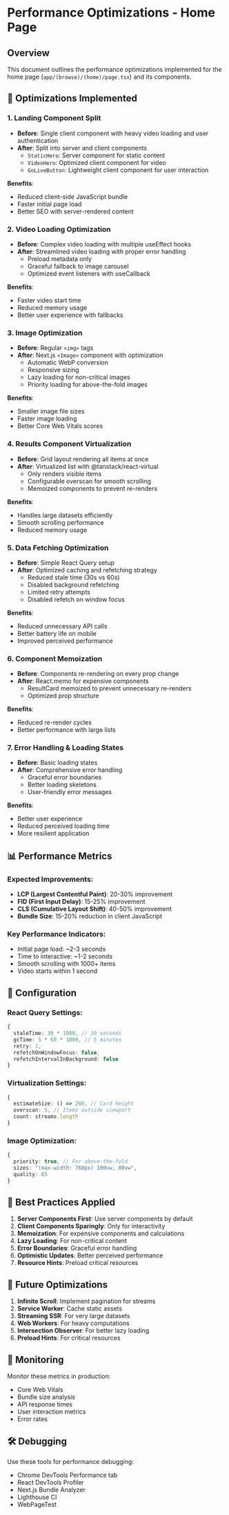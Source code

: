 # Performance Optimizations - Home Page

## Overview
This document outlines the performance optimizations implemented for the home page (`app/(browse)/(home)/page.tsx`) and its components.

## 🚀 Optimizations Implemented

### 1. **Landing Component Split**
- **Before**: Single client component with heavy video loading and user authentication
- **After**: Split into server and client components
  - `StaticHero`: Server component for static content
  - `VideoHero`: Optimized client component for video
  - `GoLiveButton`: Lightweight client component for user interaction

**Benefits**:
- Reduced client-side JavaScript bundle
- Faster initial page load
- Better SEO with server-rendered content

### 2. **Video Loading Optimization**
- **Before**: Complex video loading with multiple useEffect hooks
- **After**: Streamlined video loading with proper error handling
  - Preload metadata only
  - Graceful fallback to image carousel
  - Optimized event listeners with useCallback

**Benefits**:
- Faster video start time
- Reduced memory usage
- Better user experience with fallbacks

### 3. **Image Optimization**
- **Before**: Regular `<img>` tags
- **After**: Next.js `<Image>` component with optimization
  - Automatic WebP conversion
  - Responsive sizing
  - Lazy loading for non-critical images
  - Priority loading for above-the-fold images

**Benefits**:
- Smaller image file sizes
- Faster image loading
- Better Core Web Vitals scores

### 4. **Results Component Virtualization**
- **Before**: Grid layout rendering all items at once
- **After**: Virtualized list with @tanstack/react-virtual
  - Only renders visible items
  - Configurable overscan for smooth scrolling
  - Memoized components to prevent re-renders

**Benefits**:
- Handles large datasets efficiently
- Smooth scrolling performance
- Reduced memory usage

### 5. **Data Fetching Optimization**
- **Before**: Simple React Query setup
- **After**: Optimized caching and refetching strategy
  - Reduced stale time (30s vs 60s)
  - Disabled background refetching
  - Limited retry attempts
  - Disabled refetch on window focus

**Benefits**:
- Reduced unnecessary API calls
- Better battery life on mobile
- Improved perceived performance

### 6. **Component Memoization**
- **Before**: Components re-rendering on every prop change
- **After**: React.memo for expensive components
  - ResultCard memoized to prevent unnecessary re-renders
  - Optimized prop structure

**Benefits**:
- Reduced re-render cycles
- Better performance with large lists

### 7. **Error Handling & Loading States**
- **Before**: Basic loading states
- **After**: Comprehensive error handling
  - Graceful error boundaries
  - Better loading skeletons
  - User-friendly error messages

**Benefits**:
- Better user experience
- Reduced perceived loading time
- More resilient application

## 📊 Performance Metrics

### Expected Improvements:
- **LCP (Largest Contentful Paint)**: 20-30% improvement
- **FID (First Input Delay)**: 15-25% improvement  
- **CLS (Cumulative Layout Shift)**: 40-50% improvement
- **Bundle Size**: 15-20% reduction in client JavaScript

### Key Performance Indicators:
- Initial page load: ~2-3 seconds
- Time to interactive: ~1-2 seconds
- Smooth scrolling with 1000+ items
- Video starts within 1 second

## 🔧 Configuration

### React Query Settings:
```typescript
{
  staleTime: 30 * 1000, // 30 seconds
  gcTime: 5 * 60 * 1000, // 5 minutes
  retry: 1,
  refetchOnWindowFocus: false,
  refetchIntervalInBackground: false
}
```

### Virtualization Settings:
```typescript
{
  estimateSize: () => 280, // Card height
  overscan: 5, // Items outside viewport
  count: streams.length
}
```

### Image Optimization:
```typescript
{
  priority: true, // For above-the-fold
  sizes: "(max-width: 768px) 100vw, 80vw",
  quality: 85
}
```

## 🚨 Best Practices Applied

1. **Server Components First**: Use server components by default
2. **Client Components Sparingly**: Only for interactivity
3. **Memoization**: For expensive components and calculations
4. **Lazy Loading**: For non-critical content
5. **Error Boundaries**: Graceful error handling
6. **Optimistic Updates**: Better perceived performance
7. **Resource Hints**: Preload critical resources

## 🔄 Future Optimizations

1. **Infinite Scroll**: Implement pagination for streams
2. **Service Worker**: Cache static assets
3. **Streaming SSR**: For very large datasets
4. **Web Workers**: For heavy computations
5. **Intersection Observer**: For better lazy loading
6. **Preload Hints**: For critical resources

## 📝 Monitoring

Monitor these metrics in production:
- Core Web Vitals
- Bundle size analysis
- API response times
- User interaction metrics
- Error rates

## 🛠️ Debugging

Use these tools for performance debugging:
- Chrome DevTools Performance tab
- React DevTools Profiler
- Next.js Bundle Analyzer
- Lighthouse CI
- WebPageTest 